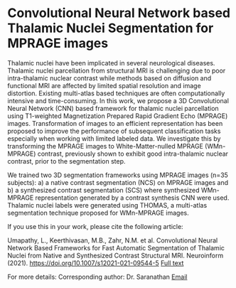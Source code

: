 # Convolutional Neural Network based Thalamic Nuclei Segmentation for MPRAGE images
Thalamic nuclei have been implicated in several neurological diseases. Thalamic nuclei parcellation from structural MRI is challenging due to poor intra-thalamic nuclear contrast while methods based on diffusion and functional MRI are affected by limited spatial resolution and image distortion. 
Existing multi-atlas based techniques are often computationally intensive and time-consuming. 
In this work, we propose a 3D Convolutional Neural Network (CNN) based framework for thalamic nuclei parcellation using T1-weighted Magnetization Prepared Rapid Gradient Echo (MPRAGE) images. Transformation of images to an efficient representation has been proposed to improve the performance of subsequent classification tasks especially when working with limited labeled data. We investigate this by transforming the MPRAGE images to White-Matter-nulled MPRAGE (WMn-MPRAGE) contrast, previously shown to exhibit good intra-thalamic nuclear contrast, prior to the segmentation step.

We trained two 3D segmentation frameworks using MPRAGE images (n=35 subjects): a) a native contrast segmentation (NCS) on MPRAGE images and b) a synthesized contrast segmentation (SCS) where synthesized WMn-MPRAGE representation generated by a contrast synthesis CNN were used. Thalamic nuclei labels were generated using THOMAS, a multi-atlas segmentation technique proposed for WMn-MPRAGE images. 

If you use this in your work, please cite the following article:

Umapathy, L., Keerthivasan, M.B., Zahr, N.M. et al. Convolutional Neural Network Based Frameworks for Fast Automatic Segmentation of Thalamic Nuclei from Native and Synthesized Contrast Structural MRI. Neuroinform (2021). https://doi.org/10.1007/s12021-021-09544-5
[Full text](https://rdcu.be/czd6S)

For more details:
Corresponding author: Dr. Saranathan [Email](manojsar@radiology.arizona.edu)